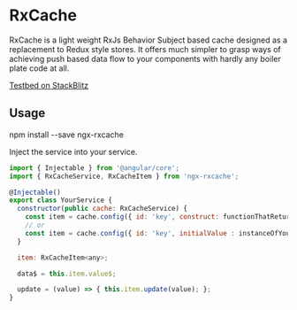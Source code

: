 # RxCache

RxCache is a light weight RxJs Behavior Subject based cache designed as a replacement to Redux style stores. It offers much simpler to grasp ways of achieving push based data flow to your components with hardly any boiler plate code at all.

[Testbed on StackBlitz](https://stackblitz.com/edit/angular-3yqpfe)

## Usage

npm install --save ngx-rxcache

Inject the service into your service.

```javascript
import { Injectable } from '@angular/core';
import { RxCacheService, RxCacheItem } from 'ngx-rxcache';

@Injectable()
export class YourService {
  constructor(public cache: RxCacheService) {
    const item = cache.config({ id: 'key', construct: functionThatReturnsObservableOfYourType });
    // or
    const item = cache.config({ id: 'key', initialValue : instanceOfYourType });
  }

  item: RxCacheItem<any>;

  data$ = this.item.value$;

  update = (value) => { this.item.update(value); };
}
```
